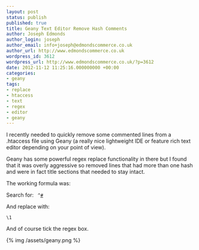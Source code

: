 ```yaml
---
layout: post
status: publish
published: true
title: Geany Text Editor Remove Hash Comments
author: Joseph Edmonds
author_login: joseph
author_email: info+joseph@edmondscommerce.co.uk
author_url: http://www.edmondscommerce.co.uk
wordpress_id: 3612
wordpress_url: http://www.edmondscommerce.co.uk/?p=3612
date: 2012-11-12 11:25:16.000000000 +00:00
categories:
- geany
tags:
- replace
- htaccess
- text
- regex
- editor
- geany
---
```

I recently needed to quickly remove some commented lines from a .htaccess file using Geany (a really nice lightweight IDE or feature rich text editor depending on your point of view).

Geany has some powerful regex replace functionality in there but I found that it was overly aggressive so removed lines that had more than one hash and were in fact title sections that needed to stay intact.

The working formula was:

Search for:
<code>
^[#]([^#])
</code>

And replace with:

<code>\1</code>


And of course tick the regex box.

{% img  /assets/geany.png %}
